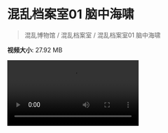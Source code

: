 # 混乱档案室01 脑中海啸

> 混乱博物馆 / 混乱档案室 / 混乱档案室01 脑中海啸

**视频大小**: 27.92 MB

<div class="video"><video src="https://file.hsyhx.top/archive/混乱博物馆/混乱档案室/01.mp4" controls preload>🤔 您的浏览器不支持 video 标签</video></div>